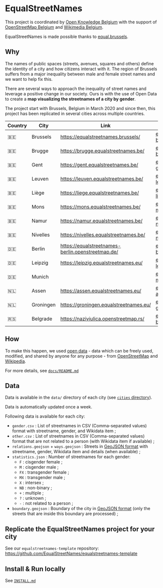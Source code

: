 # EqualStreetNames

This project is coordinated by [Open Knowledge Belgium](https://openknowledge.be/)
with the support of [OpenStreetMap Belgium](https://openstreetmap.be/) and [Wikimedia Belgium](https://wikimedia.be/).

EqualStreetNames is made possible thanks to [equal.brussels](http://equal.brussels/).

## Why

The names of public spaces (streets, avenues, squares and others) define the identity of a city and how citizens interact with it. The region of Brussels suffers from a major inequality between male and female street names and we want to help fix this.

There are several ways to approach the inequality of street names and leverage a positive change in our society. Ours is with the use of Open Data to create a **map visualizing the streetnames of a city by gender**.

The project start with Brussels, Belgium in March 2020 and since then, this project has been replicated in several cities across multiple countries.

| Country | City      | Link                                                | Data Repository                                                                              | Maintainer                                          |
|---------|-----------|-----------------------------------------------------|----------------------------------------------------------------------------------------------|-----------------------------------------------------|
| 🇧🇪    | Brussels  | <https://equalstreetnames.brussels/>                | [equalstreetnames-brussels](https://github.com/EqualStreetNames/equalstreetnames-brussels)   | [@jbelien](https://github.com/jbelien/)             |
| 🇧🇪    | Brugge    | <https://brugge.equalstreetnames.be/>               | [equalstreetnames-brugge](https://github.com/EqualStreetNames/equalstreetnames-brugge)       | [@jbelien](https://github.com/jbelien/)             |
| 🇧🇪    | Gent      | <https://gent.equalstreetnames.be/>                 | [equalstreetnames-gent](https://github.com/EqualStreetNames/equalstreetnames-gent)           | [@jbelien](https://github.com/jbelien/)             |
| 🇧🇪    | Leuven    | <https://leuven.equalstreetnames.be/>               | [equalstreetnames-leuven](https://github.com/EqualStreetNames/equalstreetnames-leuven)       | [@jbelien](https://github.com/jbelien/)             |
| 🇧🇪    | Liège     | <https://liege.equalstreetnames.be/>                | [equalstreetnames-liege](https://github.com/EqualStreetNames/equalstreetnames-liege)         | [@jbelien](https://github.com/jbelien/)             |
| 🇧🇪    | Mons      | <https://mons.equalstreetnames.be/>                 | [equalstreetnames-mons](https://github.com/EqualStreetNames/equalstreetnames-mons)           | [@jbelien](https://github.com/jbelien/)             |
| 🇧🇪    | Namur     | <https://namur.equalstreetnames.be/>                | [equalstreetnames-namur](https://github.com/EqualStreetNames/equalstreetnames-namur)         | [@jbelien](https://github.com/jbelien/)             |
| 🇧🇪    | Nivelles  | <https://nivelles.equalstreetnames.be/>             | [equalstreetnames-nivelles](https://github.com/EqualStreetNames/equalstreetnames-nivelles)   | [@jbelien](https://github.com/jbelien/)             |
| 🇩🇪    | Berlin    | <https://equalstreetnames-berlin.openstreetmap.de/> | [equalstreetnames-berlin](https://github.com/EqualStreetNames/equalstreetnames-berlin)       | [@gislars](https://github.com/gislars/)             |
| 🇩🇪    | Leipzig   | <https://leipzig.equalstreetnames.eu/>              | [equalstreetnames-leipzig](https://github.com/EqualStreetNames/equalstreetnames-leipzig)     |                                                     |
| 🇩🇪    | Munich    |                                                     | [equalstreetnames-munich](https://github.com/EqualStreetNames/equalstreetnames-munich)       |                                                     |
| 🇳🇱    | Assen     | <https://assen.equalstreetnames.eu/>                | [equalstreetnames-assen](https://github.com/EqualStreetNames/equalstreetnames-assen)         | [@robinlinde](https://github.com/robinlinde/)       |
| 🇳🇱    | Groningen | <https://groningen.equalstreetnames.eu/>            | [equalstreetnames-groningen](https://github.com/EqualStreetNames/equalstreetnames-groningen) | [@robinlinde](https://github.com/robinlinde/)       |
| 🇷🇸    | Belgrade  | <https://naziviulica.openstreetmap.rs/>             | [equalstreetnames-belgrade](https://github.com/EqualStreetNames/equalstreetnames-belgrade)   | [@stalker314314](https://github.com/stalker314314/) |

## How

To make this happen, we used [open data](http://opendefinition.org/) - data which can be freely used, modified, and shared by anyone for any purpose - from [OpenStreetMap](https://openstreetmap.org/) and [Wikipedia](https://www.wikipedia.org/).

For more details, see [`docs/README.md`](./docs/README.md)

## Data

Data is available in the `data/` directory of each city (see [`cities` directory](https://github.com/EqualStreetNames/equalstreetnames/tree/master/cities)).

Data is automatically updated once a week.

Following data is available for each city:

- `gender.csv` : List of streetnames in CSV (Comma-separated values) format with streetname, gender, and Wikidata item ;
- `other.csv` : List of streetnames in CSV (Comma-separated values) format that are not related to a person (with Wikidata item if available) ;
- `relations.geojson` + `ways.geojson` : Streets in [GeoJSON format](https://geojson.org/) with streetname, gender, Wikidata item and details (when available) ;
- `statistics.json` : Number of streetnames for each gender:
  - `F` : cisgender female ;
  - `M` : cisgender male ;
  - `FX` : transgender female ;
  - `MX` : transgender male ;
  - `X` : intersex ;
  - `NB` : non-binary ;
  - `+` : multiple ;
  - `?` : unknown ;
  - `-` : not related to a person ;
- `boundary.geojson` : Boundary of the city in [GeoJSON format](https://geojson.org/) (only the streets that are inside this boundary are processed) ;

## Replicate the EqualStreetNames project for your city

See our `equalstreetnames-template` repository: <https://github.com/EqualStreetNames/equalstreetnames-template>

## Install & Run locally

See [`INSTALL.md`](./INSTALL.md)
